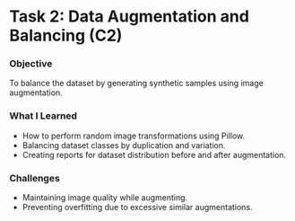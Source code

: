 # Task 2: Data Augmentation and Balancing (C2)

### Objective
To balance the dataset by generating synthetic samples using image augmentation.

### What I Learned
- How to perform random image transformations using Pillow.
- Balancing dataset classes by duplication and variation.
- Creating reports for dataset distribution before and after augmentation.

### Challenges
- Maintaining image quality while augmenting.
- Preventing overfitting due to excessive similar augmentations.
